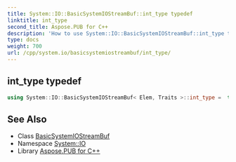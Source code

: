 ```yaml
---
title: System::IO::BasicSystemIOStreamBuf::int_type typedef
linktitle: int_type
second_title: Aspose.PUB for C++
description: 'How to use System::IO::BasicSystemIOStreamBuf::int_type typedef of System::IO::BasicSystemIOStreamBuf class in C++.'
type: docs
weight: 700
url: /cpp/system.io/basicsystemiostreambuf/int_type/
---
```

## int_type typedef




```cpp
using System::IO::BasicSystemIOStreamBuf< Elem, Traits >::int_type =  typename traits_type::int_type
```

## See Also

* Class [BasicSystemIOStreamBuf](../)
* Namespace [System::IO](../../)
* Library [Aspose.PUB for C++](../../../)
